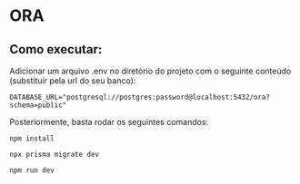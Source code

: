 # ORA

## Como executar:

Adicionar um arquivo .env no diretório do projeto com o seguinte conteúdo (substituir pela url do seu banco):

```
DATABASE_URL="postgresql://postgres:password@localhost:5432/ora?schema=public"
```

Posteriormente, basta rodar os seguintes comandos:

```
npm install
```

```
npx prisma migrate dev
```

```
npm run dev
```
